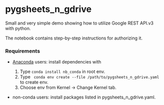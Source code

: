 # pygsheets_n_gdrive

Small and very simple demo showing how to utilize Google REST API.v3 with python.

The notebook contains step-by-step instructions for authorizing it.

### Requirements

* [Anaconda](https://anaconda.org) users: install dependencies with

  1. Type ```conda install nb_conda``` in root env.
  2. Type ``` conda env create --file /path/to/pygsheets_n_gdrive.yaml``` to create env.
  3.  Choose env from Kernel -> Change Kernel tab.

* non-conda users: install packages listed in pygsheets_n_gdrive.yaml.
